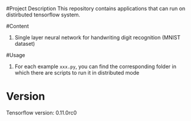#Project Description
This repository contains applications that can run on distirbuted tensorflow system.

#Content
1. Single layer neural network for handwriting digit recognition (MNIST dataset)

#Usage
1. For each example `xxx.py`,
you can find the corresponding folder 
in which there are scripts to run it in distributed mode

# Version
Tensorflow version: 0.11.0rc0
